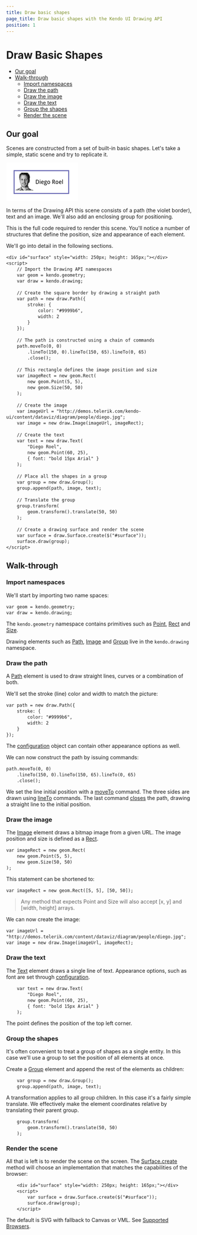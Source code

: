 ```yaml
---
title: Draw basic shapes
page_title: Draw basic shapes with the Kendo UI Drawing API
position: 1
---
```


# Draw Basic Shapes

- [Our goal](#our-goal)
- [Walk-through](#walk-through)
    - [Import namespaces](#import-namespaces)
    - [Draw the path](#draw-the-path)
    - [Draw the image](#draw-the-image)
    - [Draw the text](#draw-the-text)
    - [Group the shapes](#group-the-shapes)
    - [Render the scene](#render-the-scene)

## Our goal

Scenes are constructed from a set of built-in basic shapes.
Let's take a simple, static scene and try to replicate it.

![Basic Scene](images/basic-scene.png)

In terms of the Drawing API this scene consists of a path (the violet border),
text and an image. We'll also add an enclosing group for positioning.

This is the full code required to render this scene.
You'll notice a number of structures that define the
position, size and appearance of each element.

We'll go into detail in the following sections.

    <div id="surface" style="width: 250px; height: 165px;"></div>
    <script>
        // Import the Drawing API namespaces
        var geom = kendo.geometry;
        var draw = kendo.drawing;

        // Create the square border by drawing a straight path
        var path = new draw.Path({
            stroke: {
                color: "#9999b6",
                width: 2
            }
        });

        // The path is constructed using a chain of commands
        path.moveTo(0, 0)
            .lineTo(150, 0).lineTo(150, 65).lineTo(0, 65)
            .close();

        // This rectangle defines the image position and size
        var imageRect = new geom.Rect(
            new geom.Point(5, 5),
            new geom.Size(50, 50)
        );

        // Create the image
        var imageUrl = "http://demos.telerik.com/kendo-ui/content/dataviz/diagram/people/diego.jpg";
        var image = new draw.Image(imageUrl, imageRect);

        // Create the text
        var text = new draw.Text(
            "Diego Roel",
            new geom.Point(60, 25),
            { font: "bold 15px Arial" }
        );

        // Place all the shapes in a group
        var group = new draw.Group();
        group.append(path, image, text);

        // Translate the group
        group.transform(
            geom.transform().translate(50, 50)
        );

        // Create a drawing surface and render the scene
        var surface = draw.Surface.create($("#surface"));
        surface.draw(group);
    </script>

## Walk-through

### Import namespaces

We'll start by importing two name spaces:

    var geom = kendo.geometry;
    var draw = kendo.drawing;

The `kendo.geometry` namespace contains primitives such as
[Point](/api/dataviz/geometry/point),
[Rect](/api/dataviz/geometry/rect) and
[Size](/api/dataviz/geometry/size).

Drawing elements such as
[Path](/api/dataviz/drawing/path),
[Image](/api/dataviz/drawing/image) and
[Group](/api/dataviz/drawing/group)
live in the `kendo.drawing` namespace.

### Draw the path
A [Path](/api/dataviz/drawing/path) element is used to
draw straight lines, curves or a combination of both.

We'll set the stroke (line) color and width to match the picture:

    var path = new draw.Path({
        stroke: {
            color: "#9999b6",
            width: 2
        }
    });

The [configuration](/api/dataviz/drawing/path#configuration) object
can contain other appearance options as well.

We can now construct the path by issuing commands:

    path.moveTo(0, 0)
        .lineTo(150, 0).lineTo(150, 65).lineTo(0, 65)
        .close();

We set the line initial position with a
[moveTo](http://localhost/kendo-ui/api/dataviz/drawing/path#methods-moveTo) command.
The three sides are drawn using
[lineTo](http://localhost/kendo-ui/api/dataviz/drawing/path#methods-lineTo) commands.
The last command
[closes](http://localhost/kendo-ui/api/dataviz/drawing/path#methods-close)
the path, drawing a straight line to the initial position.

### Draw the image
The [Image](/api/dataviz/drawing/image) element draws a bitmap image from a given URL.
The image position and size is defined as a [Rect](/api/dataviz/geometry/rect).

    var imageRect = new geom.Rect(
        new geom.Point(5, 5),
        new geom.Size(50, 50)
    );

This statement can be shortened to:

    var imageRect = new geom.Rect([5, 5], [50, 50]);

> Any method that expects Point and Size will also accept [x, y] and [width, height] arrays.

We can now create the image:

    var imageUrl = "http://demos.telerik.com/content/dataviz/diagram/people/diego.jpg";
    var image = new draw.Image(imageUrl, imageRect);

### Draw the text
The [Text](/api/dataviz/drawing/text) element draws a single line of text.
Appearance options, such as font are set through
[configuration](/api/dataviz/drawing/text#configuration).

        var text = new draw.Text(
            "Diego Roel",
            new geom.Point(60, 25),
            { font: "bold 15px Arial" }
        );

The point defines the position of the top left corner.

### Group the shapes
It's often convenient to treat a group of shapes as a single entity.
In this case we'll use a group to set the position of all elements at once.

Create a [Group](/api/dataviz/drawing/group) element and append the rest of the elements as children:

        var group = new draw.Group();
        group.append(path, image, text);

A transformation applies to all group children. In this case it's a fairly simple translate.
We effectively make the element coordinates relative by translating their parent group.

        group.transform(
            geom.transform().translate(50, 50)
        );

### Render the scene
All that is left is to render the scene on the screen.
The [Surface.create](/api/dataviz/drawing/surface#create) method will
choose an implementation that matches the capabilities of the browser:

        <div id="surface" style="width: 250px; height: 165px;"></div>
        <script>
            var surface = draw.Surface.create($("#surface"));
            surface.draw(group);
        </script>

The default is SVG with fallback to Canvas or VML.
See [Supported Browsers](supported-browsers).
